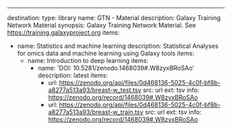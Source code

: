 ---
destination:
  type: library
  name: GTN - Material
  description: Galaxy Training Network Material
  synopsis: Galaxy Training Network Material. See https://training.galaxyproject.org
items:
- name: Statistics and machine learning
  description: Statistical Analyses for omics data and machine learning using Galaxy
    tools
  items:
  - name: Introduction to deep learning
    items:
    - name: 'DOI: 10.5281/zenodo.1468039#.W8zyxBRoSAo'
      description: latest
      items:
      - url: https://zenodo.org/api/files/0d468136-5025-4c0f-bf8b-a8277a513a93/breast-w_test.tsv
        src: url
        ext: tsv
        info: https://zenodo.org/record/1468039#.W8zyxBRoSAo
      - url: https://zenodo.org/api/files/0d468136-5025-4c0f-bf8b-a8277a513a93/breast-w_train.tsv
        src: url
        ext: tsv
        info: https://zenodo.org/record/1468039#.W8zyxBRoSAo
